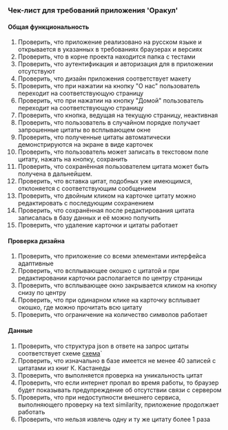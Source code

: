 ### Чек-лист для требований приложения 'Оракул'

#### Общая функциональность

1. Проверить, что приложение реализовано на русском языке и открывается в указанных в требованиях 
браузерах и версиях
2. Проверить, что в корне проекта находится папка с тестами
3. Проверить, что аутентификация и авторизация для в приложении отсутствуют
4. Проверить, что дизайн приложения соответствует макету
5. Проверить, что при нажатии на кнопку "О нас" пользователь переходит на соответствующую страницу
6. Проверить, что при нажатии на кнопку "Домой" пользователь переходит на соответствующую страницу
7. Проверить, что кнопка, ведущая на текущую страницу, неактивная
8. Проверить, что пользователь в случайном порядке получает запрошенные цитаты во всплывающем окне
9. Проверить, что полученные цитаты автоматически демонстрируются на экране в виде карточек
10. Проверить, что пользователь может записать в текстовом поле цитату, нажать на кнопку, сохранить 
11. Проверить, что сохранённая пользователем цитата может быть получена в дальнейшем. 
12. Проверить, что вставка цитат, подобных уже имеющимся, отклоняется с соответствующим сообщением 
13. Проверить, что двойным кликом на карточке цитату можно редактировать с последующим сохранением
14. Проверить, что сохранённая после редактирования цитата записалась в базу данных и её можно получить
15. Проверить, что удаление карточки и цитаты работает

#### Проверка дизайна

1. Проверить, что приложение со всеми элементами интерфейса адаптивные 
2. Проверить, что всплывающее окошко с цитатой и при редактировании карточки располагается по центру страницы
3. Проверить, что всплывающее окно закрывается кликом на кнопку снизу по центру
4. Проверить, что при одинарном клике на карточку всплывает окошко, где можно прочитать всю цитату
5. Проверить, что ограничение на количество символов работает

#### Данные

1. Проверить, что структура json в ответе на запрос цитаты соответствует схеме
[схема](requirements-specification-testing.md#97-логическая-модель-базы-данных)`
2. Проверить, что изначально в базе имеется не менее 40 записей с цитатами из книг К. Кастанеды
3. Проверить, что выполняется проверка на уникальность цитат 
4. Проверить, что если интернет пропал во время работы, то браузер будет показывать предупреждение об отсутствии связи с сервером
5. Проверить, что при недоступности внешнего сервиса, выполняющего проверку на text similarity, приложение продолжает работать 
6. Проверить, что нельзя извлечь одну и ту же цитату более 1 раза

